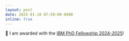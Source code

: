 ```yaml
---
layout: post
date: 2025-01-10 07:59:00-0400
inline: true
---
```


:tada: I am awarded with the <a href='https://research.ibm.com/university/awards/fellowships.html'>IBM PhD Fellowship 2024-2025</a>!

